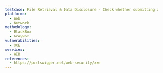 ```yaml
---
testcase: File Retrieval & Data Disclosure - Check whether submitting an XML payload referencing sensitive files via external entities (e.g., <!ENTITY test SYSTEM "file:///etc/passwd">) causes the Web (HTTP/HTTPS) service to return server-side file contents
platforms: 
  - Web
  - Network
methodology: 
  - BlackBox
  - GreyBox
vulnerabilities:
  - XXE
services:
  - WEB
references:
  - https://portswigger.net/web-security/xxe
---
```


